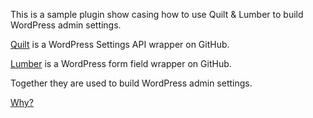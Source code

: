 This is a sample plugin show casing how to use Quilt & Lumber to build WordPress admin settings.

[Quilt](https://github.com/zanematthew/quilt/) is a WordPress Settings API wrapper on GitHub.

[Lumber](https://github.com/zanematthew/lumber/) is a WordPress form field wrapper on GitHub.

Together they are used to build WordPress admin settings.

[Why?](http://zanematthew.com/a-wordpress-settings-api-wrapper/)
